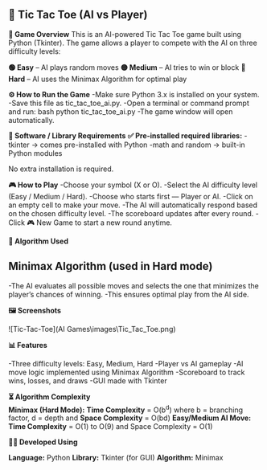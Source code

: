 ## 🧠 Tic Tac Toe (AI vs Player)

**🎯 Game Overview**
This is an AI-powered Tic Tac Toe game built using Python (Tkinter).
The game allows a player to compete with the AI on three difficulty levels:

**🟢 Easy** – AI plays random moves
**🟡 Medium** – AI tries to win or block
**🔴 Hard** – AI uses the Minimax Algorithm for optimal play


**⚙️ How to Run the Game**
-Make sure Python 3.x is installed on your system.
-Save this file as tic_tac_toe_ai.py.
-Open a terminal or command prompt and run:
 bash
   python tic_tac_toe_ai.py
-The game window will open automatically.


**🧩 Software / Library Requirements**
**✅ Pre-installed required libraries:**
-tkinter → comes pre-installed with Python
-math and random → built-in Python modules

No extra installation is required.



**🎮 How to Play**
-Choose your symbol (X or O).
-Select the AI difficulty level (Easy / Medium / Hard).
-Choose who starts first — Player or AI.
-Click on an empty cell to make your move.
-The AI will automatically respond based on the chosen difficulty level.
-The scoreboard updates after every round.
-Click 🎮 New Game to start a new round anytime.



**🧠 Algorithm Used**
## Minimax Algorithm (used in Hard mode)
-The AI evaluates all possible moves and selects the one that minimizes the player’s chances of winning.
-This ensures optimal play from the AI side.



**🖼️ Screenshots**

![Tic-Tac-Toe](AI Games\images\Tic_Tac_Toe.png)


**📊 Features**

-Three difficulty levels: Easy, Medium, Hard
-Player vs AI gameplay
-AI move logic implemented using Minimax Algorithm
-Scoreboard to track wins, losses, and draws
-GUI made with Tkinter



**⏳ Algorithm Complexity**	            	         
**Minimax (Hard Mode):**  **Time Complexity** = O(b<sup>d</sup>) where b = branching factor, d = depth and **Space Complexity** = O(bd)
**Easy/Medium AI Move:**  **Time Complexity** = O(1) to O(9) and Space Complexity =	O(1)



**👩‍💻 Developed Using**

**Language:** Python
**Library:** Tkinter (for GUI)
**Algorithm:** Minimax
